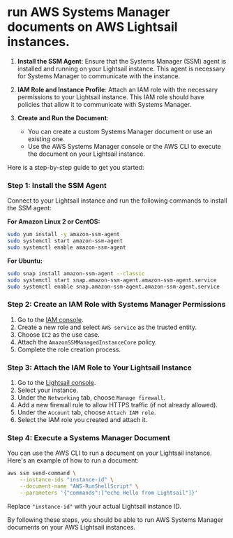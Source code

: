 # run AWS Systems Manager documents on AWS Lightsail instances.

1. **Install the SSM Agent**: Ensure that the Systems Manager (SSM) agent is installed and running on your Lightsail instance. This agent is necessary for Systems Manager to communicate with the instance.

2. **IAM Role and Instance Profile**: Attach an IAM role with the necessary permissions to your Lightsail instance. This IAM role should have policies that allow it to communicate with Systems Manager.

3. **Create and Run the Document**:
   - You can create a custom Systems Manager document or use an existing one.
   - Use the AWS Systems Manager console or the AWS CLI to execute the document on your Lightsail instance.

Here is a step-by-step guide to get you started:

### Step 1: Install the SSM Agent

Connect to your Lightsail instance and run the following commands to install the SSM agent:

**For Amazon Linux 2 or CentOS:**
```bash
sudo yum install -y amazon-ssm-agent
sudo systemctl start amazon-ssm-agent
sudo systemctl enable amazon-ssm-agent
```

**For Ubuntu:**
```bash
sudo snap install amazon-ssm-agent --classic
sudo systemctl start snap.amazon-ssm-agent.amazon-ssm-agent.service
sudo systemctl enable snap.amazon-ssm-agent.amazon-ssm-agent.service
```

### Step 2: Create an IAM Role with Systems Manager Permissions

1. Go to the [IAM console](https://console.aws.amazon.com/iam/).
2. Create a new role and select `AWS service` as the trusted entity.
3. Choose `EC2` as the use case.
4. Attach the `AmazonSSMManagedInstanceCore` policy.
5. Complete the role creation process.

### Step 3: Attach the IAM Role to Your Lightsail Instance

1. Go to the [Lightsail console](https://lightsail.aws.amazon.com/).
2. Select your instance.
3. Under the `Networking` tab, choose `Manage firewall`.
4. Add a new firewall rule to allow HTTPS traffic (if not already allowed).
5. Under the `Account` tab, choose `Attach IAM role`.
6. Select the IAM role you created and attach it.

### Step 4: Execute a Systems Manager Document

You can use the AWS CLI to run a document on your Lightsail instance. Here's an example of how to run a document:

```bash
aws ssm send-command \
    --instance-ids "instance-id" \
    --document-name "AWS-RunShellScript" \
    --parameters '{"commands":["echo Hello from Lightsail"]}'
```

Replace `"instance-id"` with your actual Lightsail instance ID.

By following these steps, you should be able to run AWS Systems Manager documents on your AWS Lightsail instances.